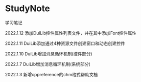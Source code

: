 # StudyNote
学习笔记

2022.1.12  添加DuiLib控件属性列表文件，并在其中添加Font控件属性

2022.1.11 DuiLib添加通过4种资源文件创建窗口和动态创建控件

2022.1.10 DuiLib增加消息循环机制(控件部分)

2022.1.7   DuiLib增加消息循环机制(系统部分)

2022.1.3	新增cppreference的chm格式帮助文档
